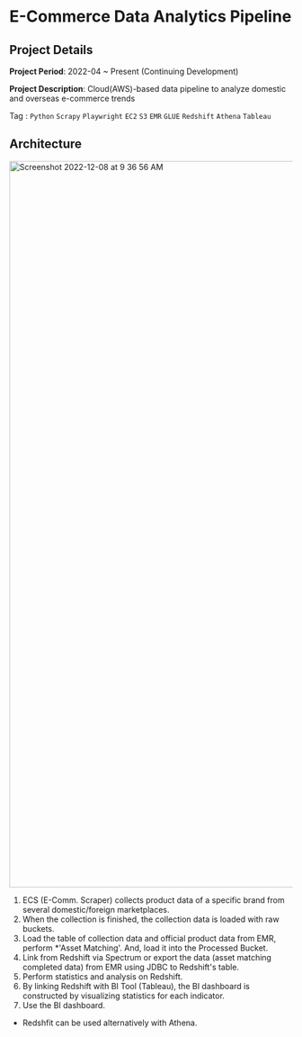# E-Commerce Data Analytics Pipeline

## Project Details

**Project Period**: 2022-04 ~ Present (Continuing Development)

**Project Description**: Cloud(AWS)-based data pipeline to analyze domestic and overseas e-commerce trends

Tag : `Python` `Scrapy` `Playwright` `EC2` `S3` `EMR` `GLUE` `Redshift` `Athena` `Tableau`

## Architecture
<img width="1291" alt="Screenshot 2022-12-08 at 9 36 56 AM" src="https://user-images.githubusercontent.com/24248797/206327601-6fe3dbdf-f3a6-46f1-ab84-c061f04d4649.png">


1. ECS (E-Comm. Scraper) collects product data of a specific brand from several domestic/foreign marketplaces.
2. When the collection is finished, the collection data is loaded with raw buckets.
3. Load the table of collection data and official product data from EMR, perform *'Asset Matching'. And, load it into the Processed Bucket.
4. Link from Redshift via Spectrum or export the data (asset matching completed data) from EMR using JDBC to Redshift's table.
5. Perform statistics and analysis on Redshift.
6. By linking Redshift with BI Tool (Tableau), the BI dashboard is constructed by visualizing statistics for each indicator.
7. Use the BI dashboard.


* Redshfit can be used alternatively with Athena.
